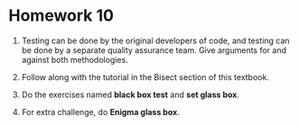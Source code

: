 # Homework 10

1. Testing can be done by the original developers of code,
   and testing can be done by a separate quality assurance
   team.  Give arguments for and against both methodologies.

2. Follow along with the tutorial in the Bisect section
   of this textbook.

3. Do the exercises named **black box test** and **set glass box**.
 
4. For extra challenge, do **Enigma glass box**.
